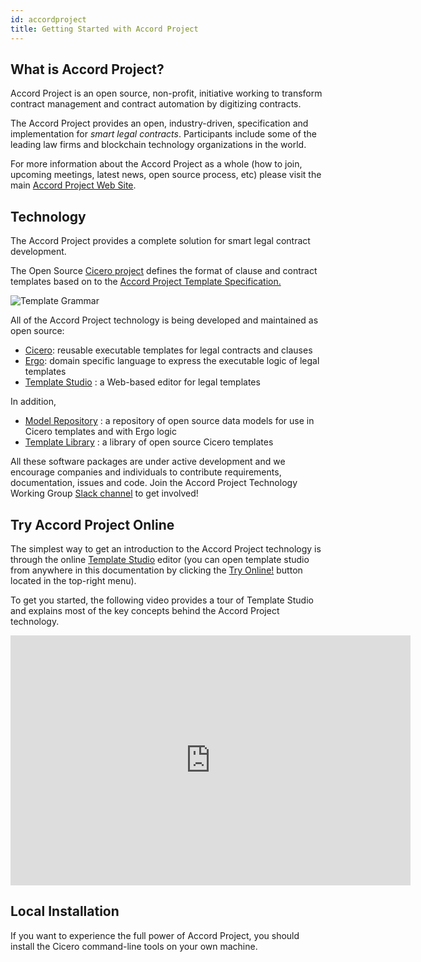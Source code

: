 ```yaml
---
id: accordproject
title: Getting Started with Accord Project
---
```


## What is Accord Project?

Accord Project is an open source, non-profit, initiative working to transform contract management and contract automation by digitizing contracts. 

The Accord Project provides an open, industry-driven, specification and implementation for _smart legal contracts_. Participants include some of the leading law firms and blockchain technology organizations in the world.

For more information about the Accord Project as a whole (how to join, upcoming meetings, latest news, open source process, etc) please visit the main [Accord Project Web Site](https:www.accordproject.org).

## Technology

The Accord Project provides a complete solution for smart legal contract development.

The Open Source [Cicero project](https://github.com/accordproject/cicero) defines the format of clause and contract templates based on to the [Accord Project Template Specification.](accordproject-specification)

![Template Grammar](/docs/assets/grammar.png)

All of the Accord Project technology is being developed and maintained as open source:
- [Cicero](cicero.md): reusable executable templates for legal contracts and clauses
- [Ergo](ergo.md): domain specific language to express the executable logic of legal templates
- [Template Studio](accordproject-studio.md) : a Web-based editor for legal templates

In addition, 
- [Model Repository](accordproject-models.md) : a repository of open source data models for use in Cicero templates and with Ergo logic
- [Template Library](accordproject-templates.md) : a library of open source Cicero templates

All these software packages are under active development and we encourage companies and individuals to contribute requirements, documentation, issues and code. Join the Accord Project Technology Working Group <a href="https://docs.google.com/forms/d/e/1FAIpQLScmPLO6vflTKFTRTJXiopCjGEvS5mMeH-ZlBnuStiQ3U4k19A/viewform">Slack channel</a> to get involved!

## Try Accord Project Online

The simplest way to get an introduction to the Accord Project technology is through the online [Template Studio](https://studio.accordproject.org) editor (you can open template studio from anywhere in this documentation by clicking the [Try Online!](https://studio.accordproject.org) button located in the top-right menu).

To get you started, the following video provides a tour of Template Studio and explains most of the key concepts behind the Accord Project technology.

<iframe src="https://player.vimeo.com/video/328933628" width="640" height="400" frameborder="0" allow="autoplay; fullscreen" allowfullscreen></iframe>

## Local Installation

If you want to experience the full power of Accord Project, you should install the Cicero command-line tools on your own machine.


